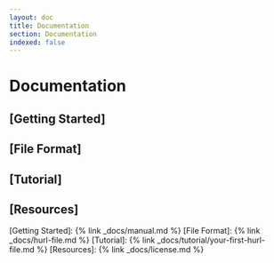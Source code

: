 ```yaml
---
layout: doc
title: Documentation
section: Documentation
indexed: false
---
```


# Documentation

## [Getting Started]

## [File Format]

## [Tutorial]

## [Resources]







[Getting Started]: {% link _docs/manual.md %}
[File Format]: {% link _docs/hurl-file.md %}
[Tutorial]: {% link _docs/tutorial/your-first-hurl-file.md %}
[Resources]: {% link _docs/license.md %}
